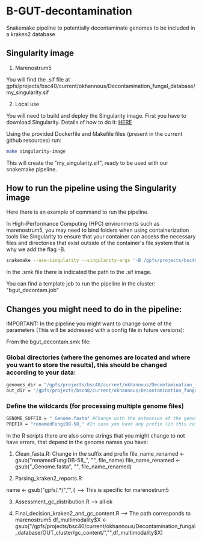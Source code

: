 # B-GUT-decontamination
Snakemake pipeline to potentially decontaminate genomes to be included in a kraken2 database

## Singularity image

1. Marenostrum5

  You will find the .sif file at gpfs/projects/bsc40/current/okhannous/Decontamination_fungal_database/my_singularity.sif

2. Local use

You will need to build and deploy the Singularity image.
First you have to download Singularity. Details of how to do it: [HERE](https://github.com/sylabs/singularity/releases/tag/v4.1.5)

Using the provided Dockerfile and Makefile files (present in the current github resources) run:

```bash
make singularity-image
```

This will create the "my_singularity.sif", ready to be used with our snakemake pipeline.

## How to run the pipeline using the Singularity image

Here there is an example of command to run the pipeline. 


In High-Performance Computing (HPC) environments such as marenostrum5, you may need to bind folders when using containerization tools like Singularity to ensure that your container can access the necessary files and directories that exist outside of the container's file system that is why we add the flag -B.

```bash
snakemake --use-singularity --singularity-args '-B /gpfs/projects/bsc40' -s /gpfs/projects/bsc40/current/okhannous/Decontamination_fungal_database/bgut_decontam.smk all --cores 48
```
In the .smk file there is indicated the path to the .sif image.

You can find a template job to run the pipeline in the cluster: "bgut_decontam.job"

## Changes you might need to do in the pipeline:

IMPORTANT: 
In the pipeline you might want to change some of the parameters (This will be addressed with a config file in future versions):

From the bgut_decontam.smk file:

### Global directories (where the genomes are located and where you want to store the results), this should be changed according to your data:
```bash
genomes_dir = "/gpfs/projects/bsc40/current/okhannous/Decontamination_fungal_database/GENOMES"
out_dir = "/gpfs/projects/bsc40/current/okhannous/Decontamination_fungal_database/OUT_cluster"
```
### Define the wildcards (for processing multiple genome files)
```bash
GENOME_SUFFIX = "_Genome.fasta" #Change with the extension of the genome files
PREFIX = "renamedFungiDB-58_" #In case you have any prefix (in this case the genomes where renamed for kraken2)
```
In the R scripts there are also some strings that you might change to not have errors, that depend in the genome names you have:

1. Clean_fasta.R: Change in the suffix and prefix
file_name_renamed <- gsub("renamedFungiDB-58_", "", file_name)
file_name_renamed <- gsub("_Genome.fasta", "", file_name_renamed)

2. Parsing_kraken2_reports.R

name <- gsub("gpfs/.*/","",i) --> This is specific for marenostrum5

3. Assessment_gc_distribution.R --> all ok

4. Final_decision_kraken2_and_gc_content.R --> The path corresponds to marenostrum5
df_multimodality$X <-   gsub("/gpfs/projects/bsc40/current/okhannous/Decontamination_fungal_database/OUT_cluster/gc_content/","",df_multimodality$X)
